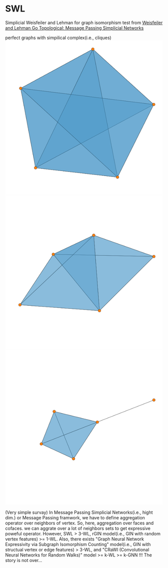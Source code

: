 # SWL
Simplicial Weisfeiler and Lehman for graph isomorphism test
from [Weisfeiler and Lehman Go Topological: Message Passing Simplicial Networks](https://arxiv.org/pdf/2103.03212.pdf)

perfect graphs with simpilical complex(i.e., cliques)
![GitHub Logo](/images/perfect1.png)
![GitHub Logo](/images/perfect2.png)
![GitHub Logo](/images/perfect3.png)

(Very simple survay)
In Message Passing Simplicial Networks(i.e., hight dim.) or Message Passing framwork, we have to define aggregation operator over neighbors of vertex. So, here, aggregation over faces and cofaces. we can aggrate over a lot of neighbors sets to get expressive poweful operator. However, SWL > 3-WL, rGIN model(i.e., GIN with random vertex features) >= 1-WL. Also, there exists "Graph Neural Network Expressivity via Subgraph Isomorphism Counting" model(i.e., GIN with structual vertex or edge features) > 3-WL, and "CRaWl (Convolutional Neural Networks for Random Walks)" model >= k-WL >= k-GNN !!! The story is not over... 


